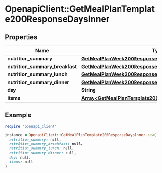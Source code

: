 # OpenapiClient::GetMealPlanTemplate200ResponseDaysInner

## Properties

| Name | Type | Description | Notes |
| ---- | ---- | ----------- | ----- |
| **nutrition_summary** | [**GetMealPlanWeek200ResponseDaysInnerNutritionSummary**](GetMealPlanWeek200ResponseDaysInnerNutritionSummary.md) |  | [optional] |
| **nutrition_summary_breakfast** | [**GetMealPlanWeek200ResponseDaysInnerNutritionSummary**](GetMealPlanWeek200ResponseDaysInnerNutritionSummary.md) |  | [optional] |
| **nutrition_summary_lunch** | [**GetMealPlanWeek200ResponseDaysInnerNutritionSummary**](GetMealPlanWeek200ResponseDaysInnerNutritionSummary.md) |  | [optional] |
| **nutrition_summary_dinner** | [**GetMealPlanWeek200ResponseDaysInnerNutritionSummary**](GetMealPlanWeek200ResponseDaysInnerNutritionSummary.md) |  | [optional] |
| **day** | **String** |  |  |
| **items** | [**Array&lt;GetMealPlanTemplate200ResponseDaysInnerItemsInner&gt;**](GetMealPlanTemplate200ResponseDaysInnerItemsInner.md) |  | [optional] |

## Example

```ruby
require 'openapi_client'

instance = OpenapiClient::GetMealPlanTemplate200ResponseDaysInner.new(
  nutrition_summary: null,
  nutrition_summary_breakfast: null,
  nutrition_summary_lunch: null,
  nutrition_summary_dinner: null,
  day: null,
  items: null
)
```

